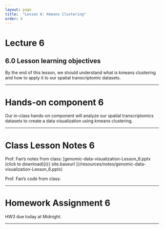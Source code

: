 ```yaml
---
layout: page
title:  "Lesson 6: Kmeans Clustering"
order: 6
---
```


# Lecture 6

## 6.0 Lesson learning objectives

By the end of this lesson, we should understand what is kmeans clustering and how to apply it to our spatial transcriptomic datasets.

---

# Hands-on component 6

Our in-class hands-on component will analyze our spatial transcriptomics datasets to create a data visualization using kmeans clustering. 

---

# Class Lesson Notes 6

Prof. Fan’s notes from class: [genomic-data-visualization-Lesson_6.pptx (click to download)]({{ site.baseurl }}/resources/notes/genomic-data-visualization-Lesson_6.pptx)

Prof. Fan’s code from class:

---

# Homework Assignment 6

HW3 due today at Midnight.

---
